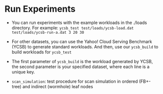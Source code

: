 # Run Experiments
* You can run experiments with the example workloads in the ./loads directory. 
  For example: `ycsb_test test/loads/ycsb-load.dat test/loads/ycsb-run-a.dat 3 20 30`
* For other datasets, you can use the Yahoo! Cloud Serving Benchmark (YCSB) to generate 
  standard workloads. And then, use our `ycsb_build` to build workloads for `ycsb_test`
* The first parameter of `ycsb_build` is the workload generated by YCSB, the second parameter
  is your specified dataset, where each line is a unique key.

* `scan_simulation`: test procedure for scan simulation in ordered (FB+-tree) and indirect (wormhole) leaf nodes
